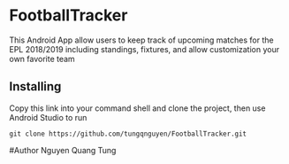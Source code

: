 # FootballTracker
This Android App allow users to keep track of upcoming matches for the EPL 2018/2019 including standings, fixtures, and allow customization your own favorite team
## Installing
Copy this link into your command shell and clone the project, then use Android Studio to run
```
git clone https://github.com/tungqnguyen/FootballTracker.git
```
#Author
Nguyen Quang Tung
